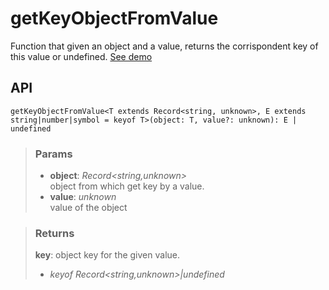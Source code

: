 # getKeyObjectFromValue
Function that given an object and a value, returns the corrispondent key of this value or undefined. [See demo](https://ndriadev.github.io/react-tools/#/utils/getKeyObjectFromValue)

## API

```tsx
getKeyObjectFromValue<T extends Record<string, unknown>, E extends string|number|symbol = keyof T>(object: T, value?: unknown): E | undefined
```

> ### Params
>
> - __object__: _Record<string,unknown>_  
object from which get key by a value.
> - __value__: _unknown_  
value of the object
>

> ### Returns
>
> __key__: object key for the given value.
> - _keyof Record<string,unknown>|undefined_  
>